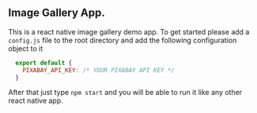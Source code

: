 ## Image Gallery App.

This is a react native image gallery demo app. To get started please add a `config.js` file to the root directory and add the following configuration object to it

```javascript
  export default {
    PIXABAY_API_KEY: /* YOUR PIXABAY API KEY */
  }
```

After that just type `npm start` and you will be able to run it like any other react native app.

